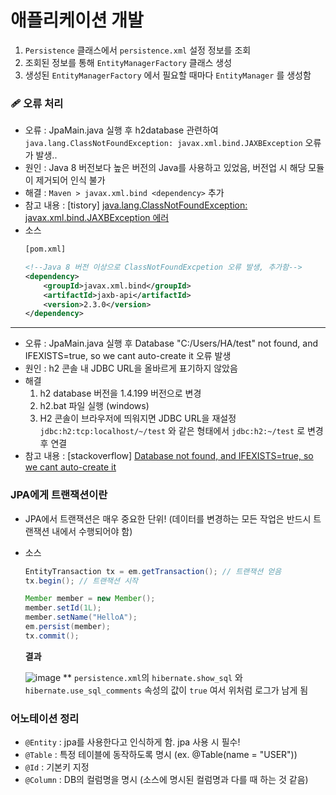 # 애플리케이션 개발
   
1. ```Persistence``` 클래스에서 ```persistence.xml``` 설정 정보를 조회
2. 조회된 정보를 통해 ```EntityManagerFactory``` 클래스 생성
3. 생성된 ```EntityManagerFactory``` 에서 필요할 때마다 ```EntityManager``` 를 생성함

### 🩹 오류 처리
- 오류 : JpaMain.java 실행 후 h2database 관련하여 ```java.lang.ClassNotFoundException: javax.xml.bind.JAXBException``` 오류가 발생..
- 원인 : Java 8 버전보다 높은 버전의 Java를 사용하고 있었음, 버전업 시 해당 모듈이 제거되어 인식 불가
- 해결 : ```Maven > javax.xml.bind <dependency>``` 추가
- 참고 내용 : [tistory] [java.lang.ClassNotFoundException: javax.xml.bind.JAXBException 에러](https://yeonyeon.tistory.com/240)
- 소스
  ```xml
  [pom.xml]
  
  <!--Java 8 버전 이상으로 ClassNotFoundExcpetion 오류 발생, 추가함-->
  <dependency>
      <groupId>javax.xml.bind</groupId>
      <artifactId>jaxb-api</artifactId>
      <version>2.3.0</version>
  </dependency>
  ```
- - - 
- 오류 : JpaMain.java 실행 후 Database "C:/Users/HA/test" not found, and IFEXISTS=true, so we cant auto-create it 오류 발생
- 원인 : h2 콘솔 내 JDBC URL을 올바르게 표기하지 않았음
- 해결
  1. h2 database 버전을 1.4.199 버전으로 변경
  2. h2.bat 파일 실행 (windows)
  3. H2 콘솔이 브라우저에 띄워지면 JDBC URL을 재설정
     ```jdbc:h2:tcp:localhost/~/test``` 와 같은 형태에서 ```jdbc:h2:~/test``` 로 변경 후 연결
- 참고 내용 : [stackoverflow] [Database not found, and IFEXISTS=true, so we cant auto-create it](https://stackoverflow.com/questions/55349373/database-not-found-and-ifexists-true-so-we-cant-auto-create-it)

### JPA에게 트랜잭션이란
- JPA에서 트랜잭션은 매우 중요한 단위! (데이터를 변경하는 모든 작업은 반드시 트랜잭션 내에서 수행되어야 함)
- 소스
  ```java
  EntityTransaction tx = em.getTransaction(); // 트랜잭션 얻음
  tx.begin(); // 트랜잭션 시작

  Member member = new Member();
  member.setId(1L);
  member.setName("HelloA");
  em.persist(member);
  tx.commit();
  ```

  __결과__
  
  ![image](https://github.com/zzex3on/jpa-study/assets/87990439/2a358922-a439-4933-9d4a-bd265c8b6d5b)
  ** ```persistence.xml```의 ```hibernate.show_sql``` 와 ```hibernate.use_sql_comments``` 속성의 값이 ```true``` 여서 위처럼 로그가 남게 됨

### 어노테이션 정리
- ```@Entity``` : jpa를 사용한다고 인식하게 함. jpa 사용 시 필수!
- ```@Table``` : 특정 테이블에 동작하도록 명시 (ex. @Table(name = "USER"))
- ```@Id``` : 기본키 지정
- ```@Column``` : DB의 컬럼명을 명시 (소스에 명시된 컬럼명과 다를 때 하는 것 같음)
  
